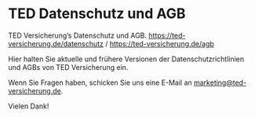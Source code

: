 # TED Datenschutz und AGB
TED Versicherung’s Datenschutz und AGB. https://ted-versicherung.de/datenschutz / https://ted-versicherung.de/agb

Hier halten Sie aktuelle und frühere Versionen der Datenschutzrichtlinien und AGBs von TED Versicherung ein.

Wenn Sie Fragen haben, schicken Sie uns eine E-Mail an marketing@ted-versicherung.de.

Vielen Dank!
